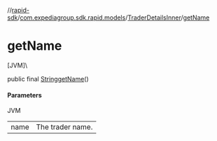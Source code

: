//[rapid-sdk](../../../index.md)/[com.expediagroup.sdk.rapid.models](../index.md)/[TraderDetailsInner](index.md)/[getName](get-name.md)

# getName

[JVM]\

public final [String](https://docs.oracle.com/javase/8/docs/api/java/lang/String.html)[getName](get-name.md)()

#### Parameters

JVM

| | |
|---|---|
| name | The trader name. |
